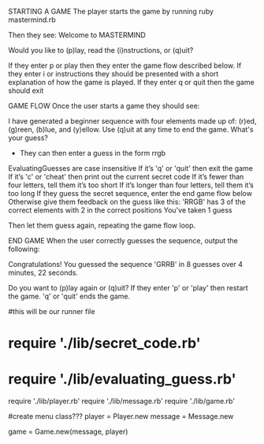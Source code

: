 STARTING A GAME
The player starts the game by running ruby mastermind.rb

Then they see:
Welcome to MASTERMIND

Would you like to (p)lay, read the (i)nstructions, or (q)uit?
>

If they enter p or play then they enter the game flow described below.
If they enter i or instructions they should be presented with a short explanation of how the game is played.
If they enter q or quit then the game should exit


GAME FLOW
Once the user starts a game they should see:

I have generated a beginner sequence with four elements made up of: (r)ed,
(g)reen, (b)lue, and (y)ellow. Use (q)uit at any time to end the game.
What's your guess?

* They can then enter a guess in the form rrgb

EvaluatingGuesses are case insensitive
If it’s 'q' or 'quit' then exit the game
If it’s 'c' or 'cheat' then print out the current secret code
If it’s fewer than four letters, tell them it’s too short
If it’s longer than four letters, tell them it’s too long
If they guess the secret sequence, enter the end game flow below
Otherwise give them feedback on the guess like this:
'RRGB' has 3 of the correct elements with 2 in the correct positions
You've taken 1 guess

Then let them guess again, repeating the game flow loop.


END GAME
When the user correctly guesses the sequence, output the following:

Congratulations! You guessed the sequence 'GRRB' in 8 guesses over 4 minutes,
22 seconds.

Do you want to (p)lay again or (q)uit?
If they enter 'p' or 'play' then restart the game. 'q' or 'quit' ends the game.





#this will be our runner file
# require './lib/secret_code.rb'
# require './lib/evaluating_guess.rb'
require './lib/player.rb'
require './lib/message.rb'
require './lib/game.rb'

#create menu class???
player = Player.new
message = Message.new

game = Game.new(message, player)
